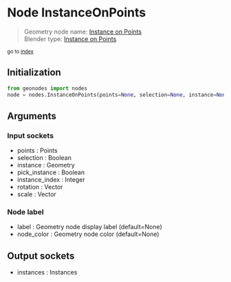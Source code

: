
# Node InstanceOnPoints

> Geometry node name: [Instance on Points](https://docs.blender.org/manual/en/latest/modeling/geometry_nodes/instances/instance_on_points.html)<br>
  Blender type: [Instance on Points](https://docs.blender.org/api/current/bpy.types.GeometryNodeInstanceOnPoints.html)
  
<sub>go to [index](/docs/index.md)</sub>

## Initialization

```python
from geonodes import nodes
node = nodes.InstanceOnPoints(points=None, selection=None, instance=None, pick_instance=None, instance_index=None, rotation=None, scale=None, label=None, node_color=None)
```



## Arguments


### Input sockets

- points : Points
- selection : Boolean
- instance : Geometry
- pick_instance : Boolean
- instance_index : Integer
- rotation : Vector
- scale : Vector

### Node label

- label : Geometry node display label (default=None)
- node_color : Geometry node color (default=None)

## Output sockets

- instances : Instances
